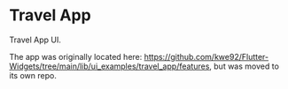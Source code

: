 # Travel App

Travel App UI.

The app was originally located here: https://github.com/kwe92/Flutter-Widgets/tree/main/lib/ui_examples/travel_app/features, but was moved to its own repo.

